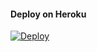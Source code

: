 #### Deploy on Heroku
[![Deploy](https://www.herokucdn.com/deploy/button.svg)](https://dashboard.heroku.com/new?template=https://github.com/dwiiaksa/File-Sharing-Protect-)</br>
